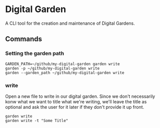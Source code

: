 # Digital Garden

A CLI tool for the creation and maintenance of Digital Gardens.

## Commands

### Setting the garden path

```shell
GARDEN_PATH=~/github/my-digital-garden garden write
garden -p ~/github/my-digital-garden write
garden --garden_path ~/github/my-digital-garden write
```

### write

Open a new file to write in our digital garden. Since we don't necessarily konw what we want
to title what we're writing, we'll leave the title as optional and ask the user for it later
if they don't provide it up front.

```shell
garden write
garden write -t "Some Title"
```